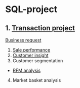 # SQL-project

## 1. [Transaction project](Transaction)
[Business request](https://github.com/KieuOanh2003/SQL-project/blob/main/Business%20request%20of%20Sale%20performance.pdf)
1. [Sale performance](https://github.com/KieuOanh2003/SQL-project/blob/main/Transaction/sale%20performance.ipynb)
2.  [Customer insight](https://github.com/KieuOanh2003/SQL-project/blob/main/Transaction/Customer_analysis.ipynb)
3.  Customer segmentation
  - [ RFM analysis](https://github.com/KieuOanh2003/SQL-project/tree/main/Transaction/RFM%20analysis)
4. Market basket analysis
  

